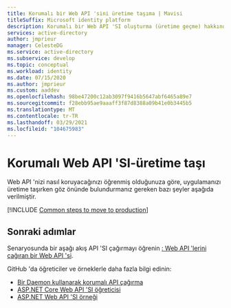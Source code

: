 ```yaml
---
title: Korumalı bir Web API 'sini üretime taşıma | Mavisi
titleSuffix: Microsoft identity platform
description: Korumalı bir Web API 'SI oluşturma (üretime geçme) hakkında bilgi edinin.
services: active-directory
author: jmprieur
manager: CelesteDG
ms.service: active-directory
ms.subservice: develop
ms.topic: conceptual
ms.workload: identity
ms.date: 07/15/2020
ms.author: jmprieur
ms.custom: aaddev
ms.openlocfilehash: 98be47200c12ab3097f9416b5647abf6465a89e7
ms.sourcegitcommit: f28ebb95ae9aaaff3f87d8388a09b41e0b3445b5
ms.translationtype: MT
ms.contentlocale: tr-TR
ms.lasthandoff: 03/29/2021
ms.locfileid: "104675983"
---
```

# <a name="protected-web-api---move-to-production"></a>Korumalı Web API 'SI-üretime taşı

Web API 'nizi nasıl koruyacağınızı öğrenmiş olduğunuza göre, uygulamanızı üretime taşırken göz önünde bulundurmanız gereken bazı şeyler aşağıda verilmiştir.

[!INCLUDE [Common steps to move to production](../../../includes/active-directory-develop-scenarios-production.md)]

## <a name="next-steps"></a>Sonraki adımlar

Senaryosunda bir aşağı akış API 'SI çağırmayı öğrenin [: Web API 'lerini çağıran bir Web API 'si](scenario-web-api-call-api-overview.md).


GitHub 'da öğreticiler ve örneklerle daha fazla bilgi edinin:

- [Bir Daemon kullanarak korumalı API çağırma](https://github.com/Azure-Samples/active-directory-dotnetcore-daemon-v2/tree/master/2-Call-OwnApi)
- [ASP.NET Core Web API 'SI öğreticisi](https://github.com/Azure-Samples/active-directory-dotnet-native-aspnetcore-v2)
- [ASP.NET Web API 'SI örneği](https://github.com/azureadquickstarts/appmodelv2-nativeclient-dotnet)
